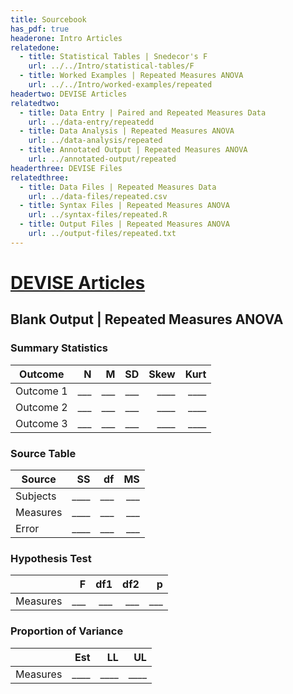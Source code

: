 ```yaml
---
title: Sourcebook
has_pdf: true
headerone: Intro Articles
relatedone:
  - title: Statistical Tables | Snedecor's F
    url: ../../Intro/statistical-tables/F
  - title: Worked Examples | Repeated Measures ANOVA
    url: ../../Intro/worked-examples/repeated
headertwo: DEVISE Articles
relatedtwo:
  - title: Data Entry | Paired and Repeated Measures Data
    url: ../data-entry/repeatedd
  - title: Data Analysis | Repeated Measures ANOVA
    url: ../data-analysis/repeated
  - title: Annotated Output | Repeated Measures ANOVA
    url: ../annotated-output/repeated
headerthree: DEVISE Files
relatedthree:
  - title: Data Files | Repeated Measures Data
    url: ../data-files/repeated.csv
  - title: Syntax Files | Repeated Measures ANOVA
    url: ../syntax-files/repeated.R
  - title: Output Files | Repeated Measures ANOVA
    url: ../output-files/repeated.txt
---
```


# [DEVISE Articles](../index.md)

## Blank Output | Repeated Measures ANOVA

### Summary Statistics

| Outcome   | N   | M   | SD  | Skew | Kurt |
|-----------|----:|----:|----:|-----:|-----:|
| Outcome 1 | ___ | ___ | ___ | ____ | ____ |
| Outcome 2 | ___ | ___ | ___ | ____ | ____ |
| Outcome 3 | ___ | ___ | ___ | ____ | ____ |

### Source Table

| Source   | SS   | df  | MS  |
|----------|-----:|----:|----:|
| Subjects | ____ | ___ | ___ |
| Measures | ____ | ___ | ___ |
| Error    | ____ | ___ | ___ |

### Hypothesis Test

|          | F   | df1 | df2 | p   |
|----------|----:|----:|----:|----:|
| Measures | ___ | ___ | ___ | ___ |

### Proportion of Variance

|          | Est  | LL   | UL   |
|----------|-----:|-----:|-----:|
| Measures | ____ | ____ | ____ |
